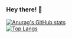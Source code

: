 ### Hey there! 👋

[![Anurag's GitHub stats](https://github-readme-stats.vercel.app/api?username=undevable&show_icons=true&count_private=true&theme=nightowl)](https://github.com/anuraghazra/github-readme-stats)
<br />
[![Top Langs](https://github-readme-stats.vercel.app/api/top-langs/?username=undevable&langs_count=8&show_icons=true&count_private=false&theme=nightowl)](https://github.com/anuraghazra/github-readme-stats)



<!--
**undevable/undevable** is a ✨ _special_ ✨ repository because its `README.md` (this file) appears on your GitHub profile.

Here are some ideas to get you started:

- 🔭 I’m currently working on ...
- 🌱 I’m currently learning ...
- 👯 I’m looking to collaborate on ...
- 🤔 I’m looking for help with ...
- 💬 Ask me about ...
- 📫 How to reach me: ...
- 😄 Pronouns: ...
- ⚡ Fun fact: ...
-->
